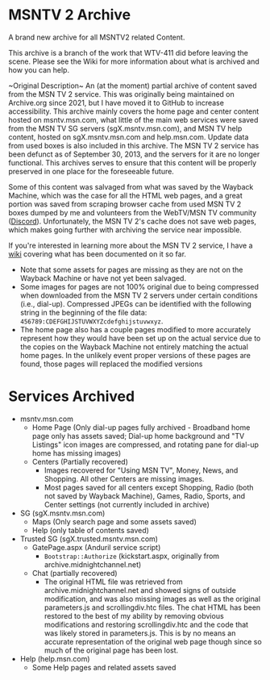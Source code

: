 # MSNTV 2 Archive

A brand new archive for all MSNTV2 related Content.

This archive is a branch of the work that WTV-411 did before leaving the scene.
Please see the Wiki for more information about what is archived and how you can help.


~Original Description~ 
An (at the moment) partial archive of content saved from the MSN TV 2 service. 
This was originally being maintained on Archive.org since 2021, but I have moved it to GitHub to increase accessibility. 
This archive mainly covers the home page and center content hosted on msntv.msn.com, what little of the main web services were saved from the MSN TV SG servers (sgX.msntv.msn.com), and MSN TV help content, hosted on sgX.msntv.msn.com and help.msn.com.
Update data from used boxes is also included in this archive. The MSN TV 2 service has been defunct as of September 30, 2013, and the servers for it are no longer functional. This archives serves to ensure that this content will be properly preserved in one place for the foreseeable future.

Some of this content was salvaged from what was saved by the Wayback Machine, which was the case for all the HTML web pages, and a great portion was saved from scraping browser cache from used MSN TV 2 boxes dumped by me and volunteers from the WebTV/MSN TV community ([Discord](https://discord.gg/qke279EUa8)). Unfortunately, the MSN TV 2's cache does not save web pages, which makes going further with archiving the service near impossible.

If you're interested in learning more about the MSN TV 2 service, I have a [wiki](https://github.com/wtv-411/msntv2-docs/wiki) covering what has been documented on it so far.

- Note that some assets for pages are missing as they are not on the Wayback Machine or have not yet been salvaged.
- Some images for pages are not 100% original due to being compressed when downloaded from the MSN TV 2 servers under certain conditions (i.e., dial-up). Compressed JPEGs can be identified with the following string in the beginning of the file data: `456789:CDEFGHIJSTUVWXYZcdefghijstuvwxyz`.
- The home page also has a couple pages modified to more accurately represent how they would have been set up on the actual service due to the copies on the Wayback Machine not entirely matching the actual home pages. In the unlikely event proper versions of these pages are found, those pages will replaced the modified versions

# Services Archived
- msntv.msn.com
    - Home Page (Only dial-up pages fully archived - Broadband home page only has assets saved; Dial-up home background and "TV Listings" icon images are compressed, and rotating pane for dial-up home has missing images)
	- Centers (Partially recovered)
		- Images recovered for "Using MSN TV", Money, News, and Shopping. All other Centers are missing images.
		- Most pages saved for all centers except Shopping, Radio (both not saved by Wayback Machine), Games, Radio, Sports, and Center settings (not currently included in archive)
- SG (sgX.msntv.msn.com)
	- Maps (Only search page and some assets saved)
	- Help (only table of contents saved)
- Trusted SG (sgX.trusted.msntv.msn.com)
	- GatePage.aspx (Anduril service script)
		- `Bootstrap::Authorize` (kickstart.aspx, originally from archive.midnightchannel.net)
	- Chat (partially recovered)
		- The original HTML file was retrieved from archive.midnightchannel.net and showed signs of outside modification, and was also missing images as well as the original parameters.js and scrollingdiv.htc files. The chat HTML has been restored to the best of my ability by removing obvious modifications and restoring scrollingdiv.htc and the code that was likely stored in parameters.js. This is by no means an accurate representation of the original web page though since so much of the original page has been lost.
- Help (help.msn.com)
	- Some Help pages and related assets saved

